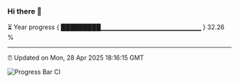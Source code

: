 ### Hi there 👋

⏳ Year progress { █████████▁▁▁▁▁▁▁▁▁▁▁▁▁▁▁▁▁▁▁▁▁ } 32.26 %

---

⏰ Updated on Mon, 28 Apr 2025 18:16:15 GMT

![Progress Bar CI](https://github.com/Shyam-Makwana/GitHub-Actions-Demo/workflows/Progress%20Bar%20CI/badge.svg)
